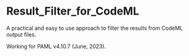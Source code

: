 # Result_Filter_for_CodeML
 A practical and easy to use approach to filter the results from CodeML output files.

 Working for PAML v4.10.7 (June, 2023).
